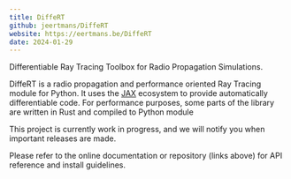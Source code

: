 ```yaml
---
title: DiffeRT
github: jeertmans/DiffeRT
website: https://eertmans.be/DiffeRT
date: 2024-01-29
---
```


Differentiable Ray Tracing Toolbox for Radio Propagation Simulations.

<!--more-->

DiffeRT is a radio propagation and performance oriented Ray Tracing module for Python.
It uses the [JAX](https://github.com/jax-ml/jax) ecosystem to provide automatically
differentiable code. For performance purposes, some parts of the library
are written in Rust and compiled to Python module

This project is currently work in progress, and we will notify you when important
releases are made.

Please refer to the online documentation or repository (links above) for API reference
and install guidelines.
